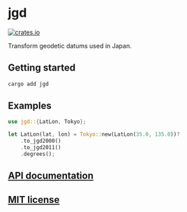 # jgd

[![crates.io](https://img.shields.io/crates/v/jgd.svg)](https://crates.io/crates/jgd)

Transform geodetic datums used in Japan.

## Getting started

```sh
cargo add jgd
```

## Examples

```rs
use jgd::{LatLon, Tokyo};

let LatLon(lat, lon) = Tokyo::new(LatLon(35.0, 135.0))?
    .to_jgd2000()
    .to_jgd2011()
    .degrees();
```

## [API documentation](https://docs.rs/jgd/)

## [MIT license](LICENSE.md)
